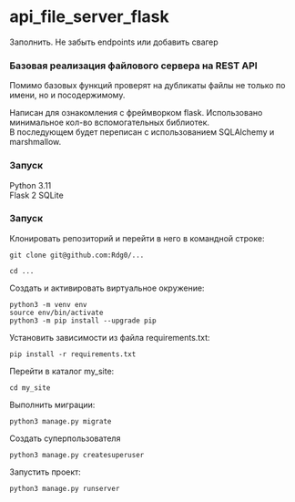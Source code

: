 # api_file_server_flask

Заполнить. Не забыть endpoints или добавить свагер

### Базовая реализация файлового сервера на REST API

Помимо базовых функций проверят на дубликаты файлы не только по имени, но и посодержимому.  

Написан для ознакомления с фреймворком flask. Использовано минимальное кол-во вспомогательных библиотек.  
В последующем будет переписан c использованием SQLAlchemy и marshmallow.


### Запуск  

Python 3.11  
Flask 2
SQLite


### Запуск  

Клонировать репозиторий и перейти в него в командной строке:

```
git clone git@github.com:Rdg0/...
```

```
cd ...
```

Cоздать и активировать виртуальное окружение:

```
python3 -m venv env
source env/bin/activate
python3 -m pip install --upgrade pip
```

Установить зависимости из файла requirements.txt:

```
pip install -r requirements.txt
```

Перейти в каталог my_site:  

```
cd my_site
```

Выполнить миграции:

```
python3 manage.py migrate
```  

Создать суперпользователя


```
python3 manage.py createsuperuser
```  


Запустить проект:

```
python3 manage.py runserver
``` 

